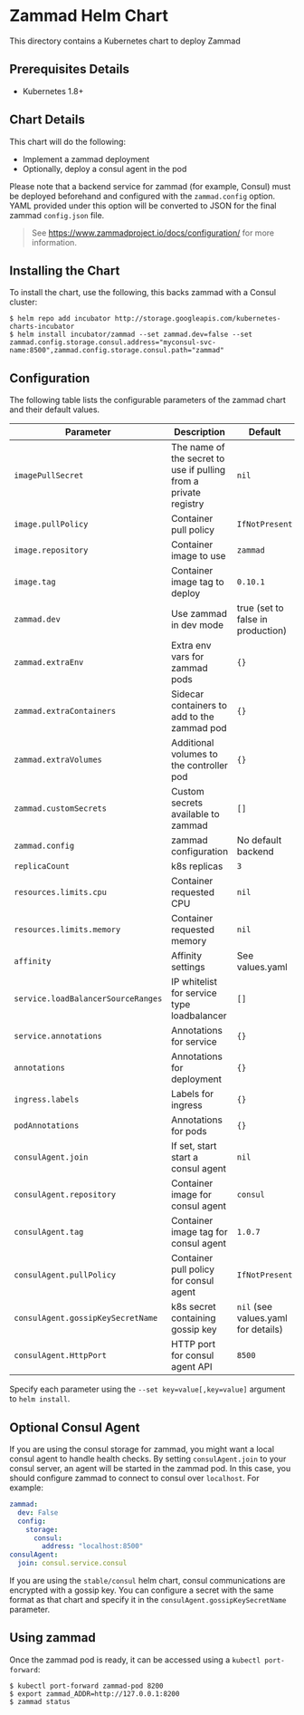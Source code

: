 # Zammad Helm Chart

This directory contains a Kubernetes chart to deploy Zammad

## Prerequisites Details

* Kubernetes 1.8+

## Chart Details

This chart will do the following:

* Implement a zammad deployment
* Optionally, deploy a consul agent in the pod

Please note that a backend service for zammad (for example, Consul) must
be deployed beforehand and configured with the `zammad.config` option. YAML
provided under this option will be converted to JSON for the final zammad
`config.json` file.

> See https://www.zammadproject.io/docs/configuration/ for more information.

## Installing the Chart

To install the chart, use the following, this backs zammad with a Consul cluster:

```console
$ helm repo add incubator http://storage.googleapis.com/kubernetes-charts-incubator
$ helm install incubator/zammad --set zammad.dev=false --set zammad.config.storage.consul.address="myconsul-svc-name:8500",zammad.config.storage.consul.path="zammad"
```



## Configuration

The following table lists the configurable parameters of the zammad chart and their default values.

|             Parameter             |              Description                 |               Default               |
|-----------------------------------|------------------------------------------|-------------------------------------|
| `imagePullSecret`                 | The name of the secret to use if pulling from a private registry | `nil`       |
| `image.pullPolicy`                | Container pull policy                    | `IfNotPresent`                      |
| `image.repository`                | Container image to use                   | `zammad`                             |
| `image.tag`                       | Container image tag to deploy            | `0.10.1`                            |
| `zammad.dev`                       | Use zammad in dev mode                    | true (set to false in production)   |
| `zammad.extraEnv`                  | Extra env vars for zammad pods            | `{}`                                |
| `zammad.extraContainers`           | Sidecar containers to add to the zammad pod | `{}`                              |
| `zammad.extraVolumes`              | Additional volumes to the controller pod | `{}`                                |
| `zammad.customSecrets`             | Custom secrets available to zammad        | `[]`                                |
| `zammad.config`                    | zammad configuration                      | No default backend                  |
| `replicaCount`                    | k8s replicas                             | `3`                                 |
| `resources.limits.cpu`            | Container requested CPU                  | `nil`                               |
| `resources.limits.memory`         | Container requested memory               | `nil`                               |
| `affinity`                        | Affinity settings                        | See values.yaml                     |
| `service.loadBalancerSourceRanges`| IP whitelist for service type loadbalancer   | `[]`                            |
| `service.annotations`             | Annotations for service                  | `{}`                                |
| `annotations`                     | Annotations for deployment               | `{}`                                |
| `ingress.labels`                  | Labels for ingress                       | `{}`                                |
| `podAnnotations`                  | Annotations for pods                     | `{}`                                |
| `consulAgent.join`                | If set, start start a consul agent       | `nil`                               |
| `consulAgent.repository`          | Container image for consul agent         | `consul`                            |
| `consulAgent.tag`                 | Container image tag for consul agent     | `1.0.7`                             |
| `consulAgent.pullPolicy`          | Container pull policy for consul agent   | `IfNotPresent`                      |
| `consulAgent.gossipKeySecretName` | k8s secret containing gossip key         | `nil` (see values.yaml for details) |
| `consulAgent.HttpPort`            | HTTP port for consul agent API           | `8500`                              |

Specify each parameter using the `--set key=value[,key=value]` argument to `helm install`.

## Optional Consul Agent

If you are using the consul storage for zammad, you might want a local
consul agent to handle health checks.  By setting `consulAgent.join`
to your consul server, an agent will be started in the zammad pod.  In
this case, you should configure zammad to connect to consul over
`localhost`.  For example:

```yaml
zammad:
  dev: False
  config:
    storage:
      consul:
        address: "localhost:8500"
consulAgent:
  join: consul.service.consul
```

If you are using the `stable/consul` helm chart, consul communications
are encrypted with a gossip key.  You can configure a secret with the
same format as that chart and specify it in the
`consulAgent.gossipKeySecretName` parameter.

## Using zammad

Once the zammad pod is ready, it can be accessed using a `kubectl
port-forward`:

```console
$ kubectl port-forward zammad-pod 8200
$ export zammad_ADDR=http://127.0.0.1:8200
$ zammad status
```
